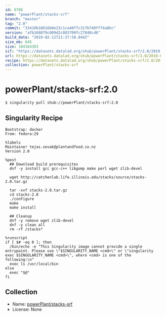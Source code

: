 ```yaml
---
id: 6786
name: "powerPlant/stacks-srf"
branch: "master"
tag: "2.0"
commit: "33410b18016b0e23c1ca40f7c31fb740ff74a8bc"
version: "afb168079c009d2c803700fc27840cd6"
build_date: "2019-02-12T21:37:58.844Z"
size_mb: 645
size: 184164383
sif: "https://datasets.datalad.org/shub/powerPlant/stacks-srf/2.0/2019-02-12-33410b18-afb16807/afb168079c009d2c803700fc27840cd6.simg"
url: https://datasets.datalad.org/shub/powerPlant/stacks-srf/2.0/2019-02-12-33410b18-afb16807/
recipe: https://datasets.datalad.org/shub/powerPlant/stacks-srf/2.0/2019-02-12-33410b18-afb16807/Singularity
collection: powerPlant/stacks-srf
---
```


# powerPlant/stacks-srf:2.0

```bash
$ singularity pull shub://powerPlant/stacks-srf:2.0
```

## Singularity Recipe

```singularity
Bootstrap: docker
From: fedora:29

%labels
Maintainer tejas.sevak@plantandfood.co.nz
Version 2.0

%post
  ## Download build prerequisites
  dnf -y install gcc gcc-c++ libgomp make perl wget zlib-devel

  wget http://catchenlab.life.illinois.edu/stacks/source/stacks-2.0.tar.gz

  tar -xvf stacks-2.0.tar.gz
  cd stacks-2.0
  ./configure
  make
  make install
  
  ## Cleanup
  dnf -y remove wget zlib-devel
  dnf -y clean all
  rm -rf /stacks*

%runscript
if [ $# -eq 0 ]; then
  /bin/echo -e "This Singularity image cannot provide a single entrypoint. Please use \"$SINGULARITY_NAME <cmd>\" or \"singularity exec $SINGULARITY_NAME <cmd>\", where <cmd> is one of the following:\n"
  exec ls /usr/local/bin
else
  exec "$@"
fi
```

## Collection

 - Name: [powerPlant/stacks-srf](https://github.com/powerPlant/stacks-srf)
 - License: None

